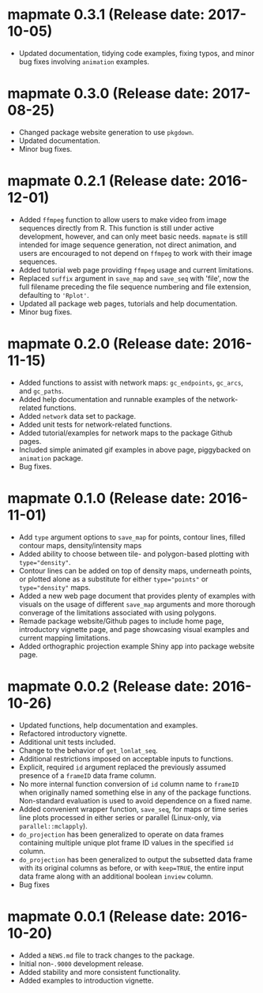 # mapmate 0.3.1 (Release date: 2017-10-05)

* Updated documentation, tidying code examples, fixing typos, and minor bug fixes involving `animation` examples.

# mapmate 0.3.0 (Release date: 2017-08-25)

* Changed package website generation to use `pkgdown`.
* Updated documentation.
* Minor bug fixes.

# mapmate 0.2.1 (Release date: 2016-12-01)

* Added `ffmpeg` function to allow users to make video from image sequences directly from R. This function is still under active development, however, and can only meet basic needs.
`mapmate` is still intended for image sequence generation, not direct animation, and users are encouraged to not depend on `ffmpeg` to work with their image sequences.
* Added tutorial web page providing `ffmpeg` usage and current limitations.
* Replaced `suffix` argument in `save_map` and `save_seq` with 'file', now the full filename preceding the file sequence numbering and file extension, defaulting to `'Rplot'`.
* Updated all package web pages, tutorials and help documentation.
* Minor bug fixes.

# mapmate 0.2.0 (Release date: 2016-11-15)

* Added functions to assist with network maps: `gc_endpoints`, `gc_arcs`, and `gc_paths`.
* Added help documentation and runnable examples of the network-related functions.
* Added `network` data set to package.
* Added unit tests for network-related functions.
* Added tutorial/examples for network maps to the package Github pages.
* Included simple animated gif examples in above page, piggybacked on `animation` package.
* Bug fixes.

# mapmate 0.1.0 (Release date: 2016-11-01)

* Add `type` argument options to `save_map` for points, contour lines, filled contour maps, density/intensity maps
* Added ability to choose between tile- and polygon-based plotting with `type="density"`.
* Contour lines can be added on top of density maps, underneath points, or plotted alone as a substitute for either `type="points"` or `type="density"` maps.
* Added a new web page document that provides plenty of examples with visuals on the usage of different `save_map` arguments
and more thorough converage of the limitations associated with using polygons.
* Remade package website/Github pages to include home page, introductory vignette page, and page showcasing visual examples and current mapping limitations.
* Added orthographic projection example Shiny app into package website page.

# mapmate 0.0.2 (Release date: 2016-10-26)

* Updated functions, help documentation and examples.
* Refactored introductory vignette.
* Additional unit tests included.
* Change to the behavior of `get_lonlat_seq`.
* Additional restrictions imposed on acceptable inputs to functions.
* Explicit, required `id` argument replaced the previously assumed presence of a `frameID` data frame column.
* No more internal function conversion of `id` column name to `frameID` when originally named something else in any of the package functions. Non-standard evaluation is used to avoid dependence on a fixed name.
* Added convenient wrapper function, `save_seq`, for maps or time series line plots processed in either series or parallel (Linux-only, via `parallel::mclapply`).
* `do_projection` has been generalized to operate on data frames containing multiple unique plot frame ID values in the specified `id` column.
* `do_projection` has been generalized to output the subsetted data frame with its original columns as before, or with `keep=TRUE`, the entire input data frame along with an additional boolean `inview` column.
* Bug fixes

# mapmate 0.0.1 (Release date: 2016-10-20)

* Added a `NEWS.md` file to track changes to the package.
* Initial non-`.9000` development release.
* Added stability and more consistent functionality.
* Added examples to introduction vignette.
